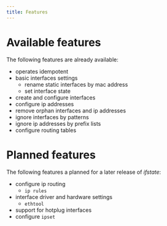```yaml
---
title: Features
---
```


# Available features

The following features are already available:

- operates idempotent
- basic interfaces settings
  - rename static interfaces by mac address
  - set interface state
- create and configure interfaces
- configure ip addresses
- remove orphan interfaces and ip addresses
- ignore interfaces by patterns
- ignore ip addresses by prefix lists
- configure routing tables


# Planned features

The following features a planned for a later release of *ifstate*:

- configure ip routing
  - `ip rules`
- interface driver and hardware settings
  - `ethtool`
- support for hotplug interfaces
- configure `ipset`
